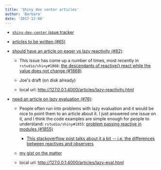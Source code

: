 ```yaml
---
title: 'Shiny dev center articles'
author: 'Barbara'
date: '2017-12-08'
---
```


- [`shiny-dev-center` issue tracker](https://github.com/rstudio/shiny-dev-center/issues)

- [articles to be written (#65)](https://github.com/rstudio/shiny-dev-center/issues/65)

- [should have an article on eager vs lazy reactivity (#82)](https://github.com/rstudio/shiny-dev-center/issues/82):

  - This issue has come up a number of times, most recently in `rstudio/shiny#1868`: [the descendants of reactive() react while the value does not change (#1868)](https://github.com/rstudio/shiny/issues/1868)
  
  - Joe's draft (on disk already)
  
  - local url: <http://127.0.0.1:4000/articles/lazy-reactivity.html>

- [need an article on lazy evaluation (#76)](https://github.com/rstudio/shiny-dev-center/issues/76):

  - People often run into problems with lazy evaluation and it would be nice to point them to an article about it. I just answered one issue on it, and I think the code examples are simple enough for people to understand: `rstudio/shiny#1855`: [problem passing reactive in modules (#1855)](https://github.com/rstudio/shiny/issues/1855)
  
     - [This stackoverflow post talks about it a bit -- i.e. the differences between reactives and observers](https://stackoverflow.com/questions/39436713/r-shiny-reactivevalues-vs-reactive/39441145#39441145)
  
  - [my gist on the matter](https://gist.github.com/bborgesr/e1ce7305f914f9ca762c69509dda632e)
  <!--- {{< gist bborgesr e1ce7305f914f9ca762c69509dda632e >}} ---> 
  
  - local url: <http://127.0.0.1:4000/articles/lazy-eval.html>

  